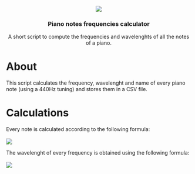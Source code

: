 
<p align="center">
<a href="#">
<img src="https://www.songbirdcreates.com/wp-content/uploads/2015/11/piano-banner.jpg">
 </a>

<h3 align="center">Piano notes frequencies calculator</h3>

<p align="center">
    A short script to compute the frequencies and wavelenghts of all the notes of a piano.
 <br />


# About

This script calculates the frequency, wavelenght and name of every piano note (using a 440Hz tuning) and stores them in a CSV file.

# Calculations

Every note is calculated according to the following formula: 
<br/><br/>
<img src="https://wikimedia.org/api/rest_v1/media/math/render/svg/e319e15be8588bd3d75993d07b0d794cc7c26bd9">

The wavelenght of every frequency is obtained using the following formula:
<br/><br/>
<img src="https://wikimedia.org/api/rest_v1/media/math/render/svg/888f09904f5fa6e98f3e7dee005f1696c09910c0">

